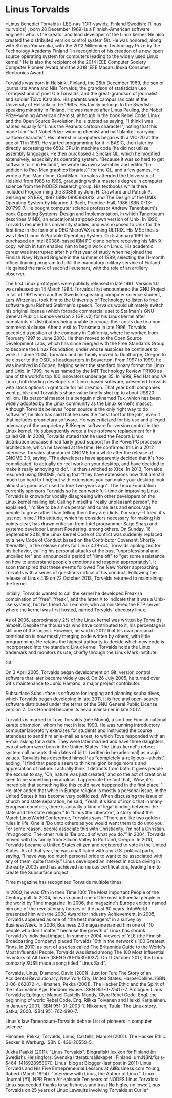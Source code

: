 # Linus Torvalds

*Linus Benedict Torvalds ( LEE-nəs TOR-vawldz, Finland Swedish: [ˈliːnʉs ˈtuːrvɑlds] ; born 28 December 1969) is a Finnish-American software engineer who is the creator and lead developer of the Linux kernel. He also created the distributed version control system Git.
He was honored, along with Shinya Yamanaka, with the 2012 Millennium Technology Prize by the Technology Academy Finland "in recognition of his creation of a new open source operating system for computers leading to the widely used Linux kernel." He is also the recipient of the 2014 IEEE Computer Society Computer Pioneer Award and the 2018 IEEE Masaru Ibuka Consumer Electronics Award.

Torvalds was born in Helsinki, Finland, the 28th December 1969, the son of journalists Anna and Nils Torvalds, the grandson of statistician Leo Törnqvist and of poet Ole Torvalds, and the great-grandson of journalist and soldier Toivo Karanko. His parents were campus radicals at the University of Helsinki in the 1960s. His family belongs to the Swedish-speaking minority in Finland. He was named after Linus Pauling, the Nobel Prize–winning American chemist, although in the book Rebel Code: Linux and the Open Source Revolution, he is quoted as saying, "I think I was named equally for Linus the Peanuts cartoon character", noting that this made him "half Nobel Prize–winning chemist and half blanket-carrying cartoon character".
His interest in computers began with a VIC-20 at the age of 11 in 1981. He started programming for it in BASIC, then later by directly accessing the 6502 CPU in machine code (he did not utilize assembly language). He then purchased a Sinclair QL, which he modified extensively, especially its operating system. "Because it was so hard to get software for it in Finland", he wrote his own assembler and editor "(in addition to Pac-Man graphics libraries)" for the QL, and a few games. He wrote a Pac-Man clone, Cool Man. 
Torvalds attended the University of Helsinki from 1988 to 1996, graduating with a master's degree in computer science from the NODES research group. His textbooks while there included Programming the 80386 by John H. Crawford and Patrick P. Gelsinger,  SYBEX, 1987 ISBN 0895883813, and The Design of the UNIX Operating System by Maurice J. Bach, Prentice-Hall, 1986 ISBN 0-13-201799-7.
He bought computer science professor Andrew Tanenbaum's book Operating Systems: Design and Implementation, in which Tanenbaum describes MINIX, an educational stripped-down version of Unix. In 1990, Torvalds resumed his university studies, and was exposed to Unix for the first time in the form of a DEC MicroVAX running ULTRIX. His MSc thesis was titled Linux: A Portable Operating System.
On 5 January 1991 he purchased an Intel 80386-based IBM PC clone before receiving his MINIX copy, which in turn enabled him to begin work on Linux.
His academic career was interrupted after his first year of study when he joined the Finnish Navy Nyland Brigade in the summer of 1989, selecting the 11-month officer training program to fulfill the mandatory military service of Finland. He gained the rank of second lieutenant, with the role of an artillery observer. 

The first Linux prototypes were publicly released in late 1991. Version 1.0 was released on 14 March 1994.
Torvalds first encountered the GNU Project in fall of 1991 when another Swedish-speaking computer science student, Lars Wirzenius, took him to the University of Technology to listen to free software guru Richard Stallman's speech. Torvalds would ultimately switch his original license (which forbade commercial use) to Stallman's GNU General Public License version 2 (GPLv2) for his Linux kernel after complaints of distributors being unable to recoup their costs due to a non-commercial clause.
After a visit to Transmeta in late 1996, Torvalds accepted a position at the company in California, where he worked from February 1997 to June 2003. He then moved to the Open Source Development Labs, which has since merged with the Free Standards Group to become the Linux Foundation, under whose auspices he continues to work. In June 2004, Torvalds and his family moved to Dunthorpe, Oregon to be closer to the OSDL's headquarters in Beaverton.
From 1997 to 1999, he was involved in 86open, helping select the standard binary format for Linux and Unix. In 1999, he was named by the MIT Technology Review TR100 as one of the world's top 100 innovators under age 35.
In 1999, Red Hat and VA Linux, both leading developers of Linux-based software, presented Torvalds with stock options in gratitude for his creation. That year both companies went public and Torvalds's share value briefly shot up to about US$20 million.
His personal mascot is a penguin nicknamed Tux, which has been widely adopted by the Linux community as the Linux kernel's mascot.
Although Torvalds believes "open source is the only right way to do software", he also has said that he uses the "best tool for the job", even if that includes proprietary software. He was criticized for his use and alleged advocacy of the proprietary BitKeeper software for version control in the Linux kernel. He subsequently wrote a free-software replacement for it called Git.
In 2008, Torvalds stated that he used the Fedora Linux distribution because it had fairly good support for the PowerPC processor architecture, which he favored at the time. He confirmed this in a 2012 interview. Torvalds abandoned GNOME for a while after the release of GNOME 3.0, saying, "The developers have apparently decided that it's 'too complicated' to actually do real work on your desktop, and have decided to make it really annoying to do". He then switched to Xfce. In 2013, Torvalds resumed using GNOME, noting that "they have extensions now that are still much too hard to find; but with extensions you can make your desktop look almost as good as it used to look two years ago".
The Linux Foundation currently sponsors Torvalds so he can work full-time on improving Linux.
Torvalds is known for vocally disagreeing with other developers on the Linux kernel mailing list. Calling himself a "really unpleasant person", he explained, "I'd like to be a nice person and curse less and encourage people to grow rather than telling them they are idiots. I'm sorry—I tried, it's just not in me." His attitude, which he considers necessary for making his points clear, has drawn criticism from Intel programmer Sage Sharp and systemd developer Lennart Poettering, among others.
On Sunday, 16 September 2018, the Linux kernel Code of Conflict was suddenly replaced by a new Code of Conduct based on the Contributor Covenant. Shortly thereafter, in the release notes for Linux 4.19-rc4, Torvalds apologized for his behavior, calling his personal attacks of the past "unprofessional and uncalled for" and announced a period of "time off" to "get some assistance on how to understand people's emotions and respond appropriately". It soon transpired that these events followed The New Yorker approaching Torvalds with a series of questions critical of his conduct. Following the release of Linux 4.19 on 22 October 2018, Torvalds returned to maintaining the kernel.

Initially, Torvalds wanted to call the kernel he developed Freax (a combination of "free", "freak", and the letter X to indicate that it was a Unix-like system), but his friend Ari Lemmke, who administered the FTP server where the kernel was first hosted, named Torvalds' directory linux.

As of 2006, approximately 2% of the Linux kernel was written by Torvalds himself. Despite the thousands who have contributed to it, his percentage is still one of the largest. However, he said in 2012 that his own personal contribution is now mostly merging code written by others, with little programming. He retains the highest authority to decide which new code is incorporated into the standard Linux kernel.
Torvalds holds the Linux trademark and monitors its use, chiefly through the Linux Mark Institute.

Git

On 3 April 2005, Torvalds began development on Git, version control software that later became widely used. On 26 July 2005, he turned over Git's maintenance to Junio Hamano, a major project contributor.

Subsurface
Subsurface is software for logging and planning scuba dives, which Torvalds began developing in late 2011. It is free and open-source software distributed under the terms of the GNU General Public License version 2. Dirk Hohndel became its head maintainer in late 2012.

Torvalds is married to Tove Torvalds (née Monni), a six-time Finnish national karate champion, whom he met in late 1993. He was running introductory computer laboratory exercises for students and instructed the course attendees to send him an e-mail as a test, to which Tove responded with an e-mail asking for a date. They were later married and have three daughters, two of whom were born in the United States. The Linux kernel's reboot system call accepts their dates of birth (written in hexadecimal) as magic values.
Torvalds has described himself as "completely a-religious—atheist", adding, "I find that people seem to think religion brings morals and appreciation of nature. I actually think it detracts from both. It gives people the excuse to say, 'Oh, nature was just created,' and so the act of creation is seen to be something miraculous. I appreciate the fact that, 'Wow, it's incredible that something like this could have happened in the first place.'" He later added that while in Europe religion is mostly a personal issue, in the United States it has become very politicized. When discussing the issue of church and state separation, he said, "Yeah, it's kind of ironic that in many European countries, there is actually a kind of legal binding between the state and the state religion." In "Linus the Liberator", a story about the March LinuxWorld Conference, Torvalds says: "There are like two golden rules in life. One is 'Do unto others as you would want them to do unto you.' For some reason, people associate this with Christianity. I'm not a Christian. I'm agnostic. The other rule is 'Be proud of what you do.'"
In 2004, Torvalds moved with his family from Silicon Valley to Portland, Oregon.
In 2010, Torvalds became a United States citizen and registered to vote in the United States. As of that year, he was unaffiliated with any U.S. political party, saying, "I have way too much personal pride to want to be associated with any of them, quite frankly."
Linus developed an interest in scuba diving in the early 2000s and has achieved numerous certifications, leading him to create the Subsurface project.

Time magazine has recognized Torvalds multiple times:

In 2000, he was 17th in their Time 100: The Most Important People of the Century poll.
In 2004, he was named one of the most influential people in the world by Time magazine.
In 2006, the magazine's Europe edition named him one of the revolutionary heroes of the past 60 years.
InfoWorld presented him with the 2000 Award for Industry Achievement. In 2005, Torvalds appeared as one of "the best managers" in a survey by BusinessWeek. In 2006, Business 2.0 magazine named him one of "10 people who don't matter" because the growth of Linux has shrunk Torvalds's individual impact.
In summer 2004, viewers of YLE (the Finnish Broadcasting Company) placed Torvalds 16th in the network's 100 Greatest Finns. In 2010, as part of a series called The Britannica Guide to the World's Most Influential People, Torvalds was listed among The 100 Most Influential Inventors of All Time (ISBN 9781615300037).
On 11 October 2017, the Linux company SUSE made a song titled "Linus Said".

Torvalds, Linus; Diamond, David (2001). Just for Fun: The Story of an Accidental Revolutionary. New York City, United States: HarperCollins. ISBN 0-06-662072-4.
Himanen, Pekka (2001). The Hacker Ethic and the Spirit of the Information Age. Random House. ISBN 951-0-25417-7. Prologue: Linus Torvalds; Epilogue: Manuel Castells
Moody, Glyn: Rebel Code. Engl. the beginning of work: Rebel Code. Eng. Riikka Toivanen and Heikki Karjalainen. In January 2001. ISBN 951-31-2003-1.
Nikkanen, Tuula: The Linux story. Satku, 2000. ISBN 951-762-990-7.

Linus's law
Tanenbaum–Torvalds debate
List of pioneers in computer science

Himanen, Pekka; Torvalds, Linus; Castells, Manuel (2001). The Hacker Ethic. Secker & Warburg. ISBN 0-436-20550-5.

Jukka Paakki (2011). "Linus Torvalds". Biografiskt lexikon för Finland (in Swedish). Helsingfors: Svenska litteratursällskapet i Finland. urn:NBN:fi:sls-5464-1416928958070.
Linus' blog at Blogger (last post in 2011)
Linus Torvalds and His Five Entrepreneurial Lessons at AllBusiness.com
Young, Robert (March 1994). "Interview with Linus, the Author of Linux". Linux Journal (#1).
NPR Fresh Air episode
Ten years of NODES
Linus Torvalds: Linux succeeded thanks to selfishness and trust
No highs, no lows: Linus Torvalds on 25 years of Linux
Lawsuits involving Torvalds at Curlie*

